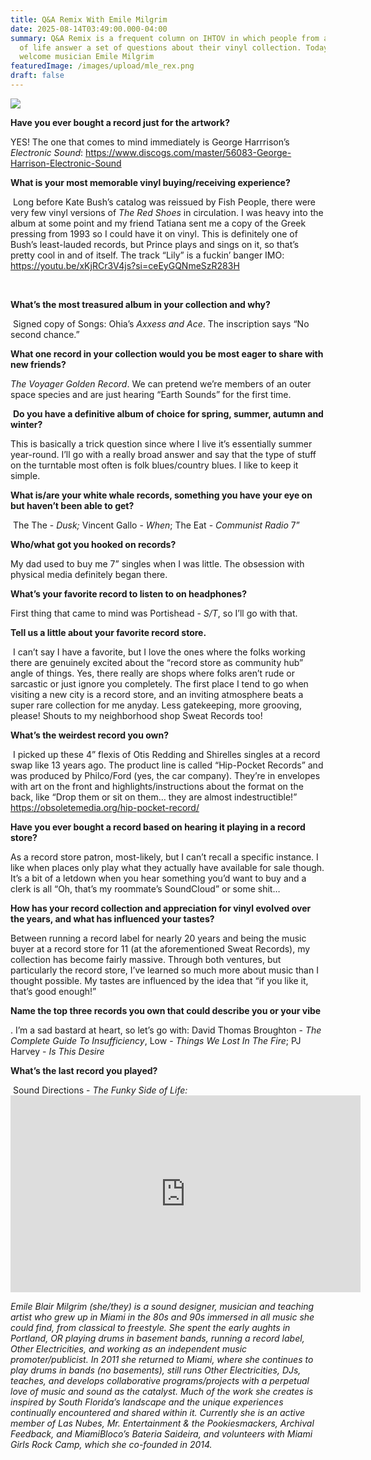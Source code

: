 ```yaml
---
title: Q&A Remix With Emile Milgrim
date: 2025-08-14T03:49:00.000-04:00
summary: Q&A Remix is a frequent column on IHTOV in which people from all walks
  of life answer a set of questions about their vinyl collection. Today we
  welcome musician Emile Milgrim
featuredImage: /images/upload/mle_rex.png
draft: false
---
```

![](/images/upload/mle_rex.png)





**Have you ever bought a record just for the artwork?** 

YES! The one that comes to mind immediately is George Harrrison’s *Electronic Sound*: <https://www.discogs.com/master/56083-George-Harrison-Electronic-Sound>

**What is your most memorable vinyl buying/receiving experience?**

 Long before Kate Bush’s catalog was reissued by Fish People, there were very few vinyl versions of *The Red Shoes* in circulation. I was heavy into the album at some point and my friend Tatiana sent me a copy of the Greek pressing from 1993 so I could have it on vinyl. This is definitely one of Bush’s least-lauded records, but Prince plays and sings on it, so that’s pretty cool in and of itself. The track “Lily” is a fuckin’ banger IMO: https://youtu.be/xKjRCr3V4js?si=ceEyGQNmeSzR283H

 

**What’s the most treasured album in your collection and why?**

 Signed copy of Songs: Ohia’s *Axxess and Ace*. The inscription says “No second chance.”

**What one record in your collection would you be most eager to share with new friends?** 

*The Voyager Golden Record*. We can pretend we’re members of an outer space species and are just hearing “Earth Sounds” for the first time. 

 **Do you have a definitive album of choice for spring, summer, autumn and winter?** 

This is basically a trick question since where I live it’s essentially summer year-round. I’ll go with a really broad answer and say that the type of stuff on the turntable most often is folk blues/country blues. I like to keep it simple. 

**What is/are your white whale records, something you have your eye on but haven’t been able to get?**

 The The - *Dusk;* Vincent Gallo - *When*; The Eat - *Communist Radio* 7”

**Who/what got you hooked on records?** 

My dad used to buy me 7” singles when I was little. The obsession with physical media definitely began there. 

**What’s your favorite record to listen to on headphones?** 

First thing that came to mind was Portishead - *S/T*, so I’ll go with that. 

**Tell us a little about your favorite record store.**

 I can’t say I have a favorite, but I love the ones where the folks working there are genuinely excited about the “record store as community hub” angle of things. Yes, there really are shops where folks aren’t rude or sarcastic or just ignore you completely. The first place I tend to go when visiting a new city is a record store, and an inviting atmosphere beats a super rare collection for me anyday. Less gatekeeping, more grooving, please! Shouts to my neighborhood shop Sweat Records too! 

**What’s the weirdest record you own?**

 I picked up these 4” flexis of Otis Redding and Shirelles singles at a record swap like 13 years ago. The product line is called “Hip-Pocket Records” and was produced by Philco/Ford (yes, the car company). They’re in envelopes with art on the front and highlights/instructions about the format on the back, like “Drop them or sit on them… they are almost indestructible!” https://obsoletemedia.org/hip-pocket-record/

**Have you ever bought a record based on hearing it playing in a record store?**

As a record store patron, most-likely, but I can’t recall a specific instance. I like when places only play what they actually have available for sale though. It’s a bit of a letdown when you hear something you’d want to buy and a clerk is all “Oh, that’s my roommate’s SoundCloud” or some shit…

**How has your record collection and appreciation for vinyl evolved over the years, and what has influenced your tastes?**

Between running a record label for nearly 20 years and being the music buyer at a record store for 11 (at the aforementioned Sweat Records), my collection has become fairly massive. Through both ventures, but particularly the record store, I’ve learned so much more about music than I thought possible. My tastes are influenced by the idea that “if you like it, that’s good enough!”

**Name the top three records you own that could describe you or your vibe**

. I’m a sad bastard at heart, so let’s go with: David Thomas Broughton - *The Complete Guide To Insufficiency*, Low - *Things We Lost In The Fire*; PJ Harvey - *Is This Desire*

**What’s the last record you played?**

 Sound Directions - *The Funky Side of Life: <iframe width="560" height="315" src="https://www.youtube.com/embed/i7uCHT014vE?si=3NIOMOsZdAqfrRQr" title="YouTube video player" frameborder="0" allow="accelerometer; autoplay; clipboard-write; encrypted-media; gyroscope; picture-in-picture; web-share" referrerpolicy="strict-origin-when-cross-origin" allowfullscreen></iframe>*



*Emile Blair Milgrim (she/they) is a sound designer, musician and teaching artist who grew up in Miami in the 80s and 90s immersed in all music she could find, from classical to freestyle. She spent the early aughts in Portland, OR playing drums in basement bands, running a record label, Other Electricities, and working as an independent music promoter/publicist. In 2011 she returned to Miami, where she continues to play drums in bands (no basements), still runs Other Electricities, DJs, teaches, and develops collaborative programs/projects with a perpetual love of music and sound as the catalyst. Much of the work she creates is inspired by South Florida’s landscape and the unique experiences continually encountered and shared within it. Currently she is an active member of Las Nubes, Mr. Entertainment & the Pookiesmackers, Archival Feedback, and MiamiBloco’s Bateria Saideira, and volunteers with Miami Girls Rock Camp, which she co-founded in 2014.*
